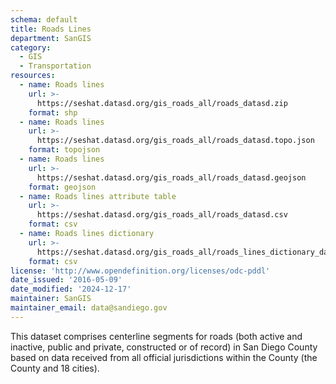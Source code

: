 ```yaml
---
schema: default
title: Roads Lines
department: SanGIS
category:
  - GIS
  - Transportation
resources:
  - name: Roads lines
    url: >-
      https://seshat.datasd.org/gis_roads_all/roads_datasd.zip
    format: shp
  - name: Roads lines
    url: >-
      https://seshat.datasd.org/gis_roads_all/roads_datasd.topo.json
    format: topojson
  - name: Roads lines
    url: >-
      https://seshat.datasd.org/gis_roads_all/roads_datasd.geojson
    format: geojson
  - name: Roads lines attribute table
    url: >-
      https://seshat.datasd.org/gis_roads_all/roads_datasd.csv
    format: csv
  - name: Roads lines dictionary
    url: >-
      https://seshat.datasd.org/gis_roads_all/roads_lines_dictionary_datasd.csv
    format: csv
license: 'http://www.opendefinition.org/licenses/odc-pddl'
date_issued: '2016-05-09'
date_modified: '2024-12-17'
maintainer: SanGIS
maintainer_email: data@sandiego.gov
---
```

This dataset comprises centerline segments for roads (both active and inactive, public and private, constructed or of record) in San Diego County based on data received from all official jurisdictions within the County (the County and 18 cities).
